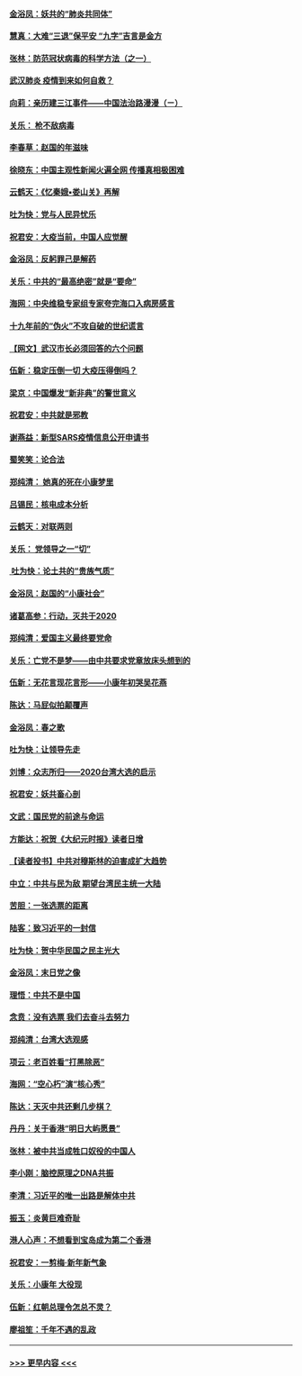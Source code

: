 #### [金浴凤：妖共的“肺炎共同体”](../pages/nsc993/n11829448.md?t=01300411) 
#### [慧真：大难“三退”保平安 “九字”吉言是金方](../pages/nsc993/n11829501.md?t=01300411) 
#### [张林：防范冠状病毒的科学方法（之一）](../pages/nsc993/n11828618.md?t=01300411) 
#### [武汉肺炎 疫情到来如何自救？](../pages/nsc993/n11827632.md?t=01300411) 
#### [向莉：亲历建三江事件——中国法治路漫漫（ㄧ）](../pages/nsc993/n11827190.md?t=01300411) 
#### [关乐： 枪不敌病毒](../pages/nsc993/n11826746.md?t=01300411) 
#### [李春草：赵国的年滋味](../pages/nsc993/n11826321.md?t=01300411) 
#### [徐晓东：中国主观性新闻火遍全网 传播真相极困难](../pages/nsc993/n11826508.md?t=01300411) 
#### [云鹤天：《忆秦娥▪娄山关》再解](../pages/nsc993/n11824682.md?t=01300411) 
#### [吐为快：党与人民异忧乐](../pages/nsc993/n11824660.md?t=01300411) 
#### [祝君安：大疫当前，中国人应觉醒](../pages/nsc993/n11821946.md?t=01300411) 
#### [金浴凤：反躬罪己是解药](../pages/nsc993/n11820280.md?t=01300411) 
#### [关乐：中共的“最高绝密”就是“要命”](../pages/nsc993/n11816946.md?t=01300411) 
#### [海网：中央维稳专家组专家夸完海口入病房感言](../pages/nsc993/n11815138.md?t=01300411) 
#### [十九年前的“伪火”不攻自破的世纪谎言](../pages/nsc993/n11813238.md?t=01300411) 
#### [【网文】武汉市长必须回答的六个问题](../pages/nsc993/n11813848.md?t=01300411) 
#### [伍新：稳定压倒一切 大疫压得倒吗？](../pages/nsc993/n11812634.md?t=01300411) 
#### [梁京：中国爆发“新非典”的警世意义](../pages/nsc993/n11812554.md?t=01300411) 
#### [祝君安：中共就是邪教](../pages/nsc993/n11812431.md?t=01300411) 
#### [谢燕益：新型SARS疫情信息公开申请书](../pages/nsc993/n11808840.md?t=01300411) 
#### [蜀笑笑：论合法](../pages/nsc993/n11808064.md?t=01300411) 
#### [郑纯清： 她真的死在小康梦里](../pages/nsc993/n11806623.md?t=01300411) 
#### [吕锡民：核电成本分析](../pages/nsc993/n11806284.md?t=01300411) 
#### [云鹤天：对联两则](../pages/nsc993/n11805957.md?t=01300411) 
#### [关乐： 党领导之一“切”](../pages/nsc993/n11804505.md?t=01300411) 
#### [ 吐为快：论土共的“贵族气质”](../pages/nsc993/n11804490.md?t=01300411) 
#### [金浴凤：赵国的“小康社会”](../pages/nsc993/n11804452.md?t=01300411) 
#### [诸葛高参：行动，灭共于2020](../pages/nsc993/n11804120.md?t=01300411) 
#### [郑纯清：爱国主义最终要党命](../pages/nsc993/n11802197.md?t=01300411) 
#### [关乐：亡党不是梦——由中共要求党章放床头想到的](../pages/nsc993/n11802156.md?t=01300411) 
#### [伍新：无花言现花言形——小康年初哭吴花燕](../pages/nsc993/n11800044.md?t=01300411) 
#### [陈达：马屁似拍颠覆声](../pages/nsc993/n11800010.md?t=01300411) 
#### [金浴凤：春之歌](../pages/nsc993/n11797687.md?t=01300411) 
#### [吐为快：让领导先走](../pages/nsc993/n11797512.md?t=01300411) 
#### [刘博：众志所归——2020台湾大选的启示](../pages/nsc993/n11796878.md?t=01300411) 
#### [祝君安：妖共畜心剖](../pages/nsc993/n11794273.md?t=01300411) 
#### [文武：国民党的前途与命运](../pages/nsc993/n11794198.md?t=01300411) 
#### [方能达：祝贺《大纪元时报》读者日增](../pages/nsc993/n11793807.md?t=01300411) 
#### [【读者投书】中共对穆斯林的迫害成扩大趋势](../pages/nsc993/n11791371.md?t=01300411) 
#### [中立：中共与民为敌 期望台湾民主统一大陆](../pages/nsc993/n11790392.md?t=01300411) 
#### [苦胆：一张选票的距离](../pages/nsc993/n11788914.md?t=01300411) 
#### [陆客：致习近平的一封信](../pages/nsc993/n11788867.md?t=01300411) 
#### [吐为快：贺中华民国之民主光大](../pages/nsc993/n11788618.md?t=01300411) 
#### [金浴凤：末日党之像](../pages/nsc993/n11787475.md?t=01300411) 
#### [理悟：中共不是中国](../pages/nsc993/n11787463.md?t=01300411) 
#### [念贲：没有选票  我们去奋斗去努力](../pages/nsc993/n11787398.md?t=01300411) 
#### [郑纯清：台湾大选观感](../pages/nsc993/n11786210.md?t=01300411) 
#### [项云：老百姓看“打黑除恶”](../pages/nsc993/n11785398.md?t=01300411) 
#### [海网：“空心朽”演“核心秀”](../pages/nsc993/n11783874.md?t=01300411) 
#### [陈达：天灭中共还剩几步棋？](../pages/nsc993/n11783719.md?t=01300411) 
#### [丹丹：关于香港“明日大屿愿景”](../pages/nsc993/n11783273.md?t=01300411) 
#### [张林：被中共当成牲口奴役的中国人](../pages/nsc993/n11782397.md?t=01300411) 
#### [李小刚：脑控原理之DNA共振](../pages/nsc993/n11780962.md?t=01300411) 
#### [李清：习近平的唯一出路是解体中共](../pages/nsc993/n11780866.md?t=01300411) 
#### [振玉：炎黄巨难奇耻](../pages/nsc993/n11779632.md?t=01300411) 
#### [港人心声：不想看到宝岛成为第二个香港](../pages/nsc993/n11778817.md?t=01300411) 
#### [祝君安：一剪梅‧新年新气象](../pages/nsc993/n11776340.md?t=01300411) 
#### [关乐：小康年 大役现](../pages/nsc993/n11774213.md?t=01300411) 
#### [伍新：红朝总理令怎总不灵？](../pages/nsc993/n11770813.md?t=01300411) 
#### [廖祖笙：千年不遇的乱政](../pages/nsc993/n11770373.md?t=01300411) 

----
#### [ >>> 更早内容 <<< ](../indexes/nsc993-earlier.md)
